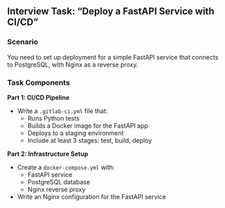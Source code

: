 ## Interview Task: “Deploy a FastAPI Service with CI/CD”

### Scenario

You need to set up deployment for a simple FastAPI service that connects to PostgreSQL, with Nginx as a reverse proxy.

### Task Components

**Part 1: CI/CD Pipeline**

- Write a `.gitlab-ci.yml` file that:
  - Runs Python tests
  - Builds a Docker image for the FastAPI app
  - Deploys to a staging environment
  - Include at least 3 stages: test, build, deploy

**Part 2: Infrastructure Setup**

- Create a `docker-compose.yml` with:
  - FastAPI service
  - PostgreSQL database
  - Nginx reverse proxy
- Write an Nginx configuration for the FastAPI service
